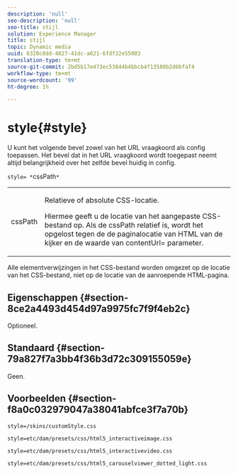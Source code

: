 ```yaml
---
description: 'null'
seo-description: 'null'
seo-title: stijl
solution: Experience Manager
title: stijl
topic: Dynamic media
uuid: 6320c8dd-4827-41dc-a621-6fdf22e55003
translation-type: tm+mt
source-git-commit: 2bd5b17e473ec53844b4bbcb4f13580b2d6bfaf4
workflow-type: tm+mt
source-wordcount: '99'
ht-degree: 1%

---
```



# style{#style}

U kunt het volgende bevel zowel van het URL vraagkoord als config toepassen. Het bevel dat in het URL vraagkoord wordt toegepast neemt altijd belangrijkheid over het zelfde bevel huidig in config.

`style= *`cssPath`*`

<table id="table_F800F787CF0342749B934DAEB600C0EB"> 
 <tbody> 
  <tr> 
   <td colname="col1"> <p> <span class="codeph"> <span class="varname"> cssPath</span> </span> </p> </td> 
   <td colname="col2"> <p> Relatieve of absolute CSS-locatie. </p> <p>Hiermee geeft u de locatie van het aangepaste CSS-bestand op. Als de <span class="codeph"><span class="varname"> cssPath</span></span> relatief is, wordt het opgelost tegen de de paginalocatie van HTML van de kijker en de waarde van <span class="codeph"> contentUrl=</span> parameter. </p> </td> 
  </tr> 
 </tbody> 
</table>

Alle elementverwijzingen in het CSS-bestand worden omgezet op de locatie van het CSS-bestand, niet op de locatie van de aanroepende HTML-pagina.

## Eigenschappen {#section-8ce2a4493d454d97a9975fc7f9f4eb2c}

Optioneel.

## Standaard {#section-79a827f7a3bb4f36b3d72c309155059e}

Geen.

## Voorbeelden {#section-f8a0c032979047a38041abfce3f7a70b}

`style=/skins/customStyle.css`

`style=etc/dam/presets/css/html5_interactiveimage.css`

`style=etc/dam/presets/css/html5_interactivevideo.css`

`style=etc/dam/presets/css/html5_carouselviewer_dotted_light.css`
